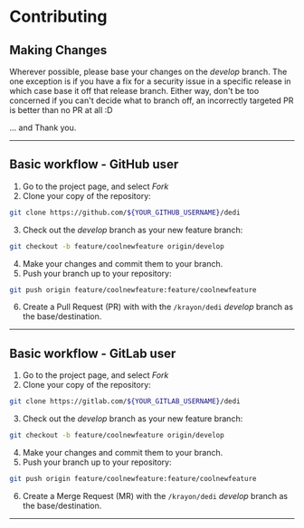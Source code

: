 # Contributing

## Making Changes

Wherever possible, please base your changes on the *develop* branch. The one
exception is if you have a fix for a security issue in a specific release in
which case base it off that release branch. Either way, don't be too concerned
if you can't decide what to branch off, an incorrectly targeted PR is better
than no PR at all :D

... and Thank you.



----
## Basic workflow - GitHub user

  1. Go to the project page, and select *Fork*
  2. Clone your copy of the repository:
```bash
git clone https://github.com/${YOUR_GITHUB_USERNAME}/dedi
```

  3. Check out the *develop* branch as your new feature branch:
```bash
git checkout -b feature/coolnewfeature origin/develop
```

  4. Make your changes and commit them to your branch.
  5. Push your branch up to your repository:
```bash
git push origin feature/coolnewfeature:feature/coolnewfeature
```

  6. Create a Pull Request (PR) with with the `/krayon/dedi` *develop* branch
     as the base/destination.



----
## Basic workflow - GitLab user

  1. Go to the project page, and select *Fork*
  2. Clone your copy of the repository:
```bash
git clone https://gitlab.com/${YOUR_GITLAB_USERNAME}/dedi
```

  3. Check out the *develop* branch as your new feature branch:
```bash
git checkout -b feature/coolnewfeature origin/develop
```

  4. Make your changes and commit them to your branch.
  5. Push your branch up to your repository:
```bash
git push origin feature/coolnewfeature:feature/coolnewfeature
```

  6. Create a Merge Request (MR) with the `/krayon/dedi` *develop* branch as
     the base/destination.



----
[//]: # ( vim: set ts=4 sw=4 et cindent tw=80 ai si syn=markdown ft=markdown: )
